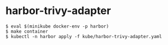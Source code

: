 # harbor-trivy-adapter

```
$ eval $(minikube docker-env -p harbor)
$ make container
$ kubectl -n harbor apply -f kube/harbor-trivy-adapter.yaml
```

